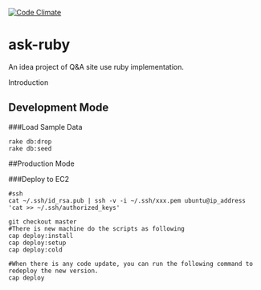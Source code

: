[![Code Climate](https://codeclimate.com/github/jameszhan/ask-ruby.png)](https://codeclimate.com/github/jameszhan/ask-ruby)

ask-ruby
========

An idea project of Q&amp;A site use ruby implementation.

  Introduction
  
  
## Development Mode
  
###Load Sample Data
    
    rake db:drop
    rake db:seed
    
    
    
##Production Mode
    
###Deploy to EC2

    #ssh 
    cat ~/.ssh/id_rsa.pub | ssh -v -i ~/.ssh/xxx.pem ubuntu@ip_address 'cat >> ~/.ssh/authorized_keys'
    
    git checkout master
    #There is new machine do the scripts as following
    cap deploy:install
    cap deploy:setup
    cap deploy:cold
    
    #When there is any code update, you can run the following command to redeploy the new version.
    cap deploy
    